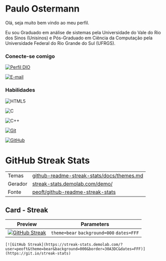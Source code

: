 # Paulo Ostermann
Olá, seja muito bem vindo ao meu perfil.  

Eu sou Graduado em análise de sistemas pela Universidade do Vale do Rio dos Sinos (Unisinos) e Pós-Graduado em Ciência da Computação pela Universidade Federal do Rio Grande do Sul (UFRGS).  

### Conecte-se comigo
[![Perfil DIO](https://img.shields.io/badge/-Meu%20Perfil%20na%20DIO-30A3DC?style=for-the-badge)](https://web.dio.me/users/pauloeduardo/)  

[![E-mail](https://img.shields.io/badge/-Email-000?style=for-the-badge&logo=microsoft-outlook&logoColor=E94D5F)](mailto:paulo.ostermann.filho@gmail.com)  



### Habilidades
![HTML5](https://img.shields.io/badge/HTML5-000?style=for-the-badge&logo=html5)  

![C](https://img.shields.io/badge/C-000?style=for-the-badge&logo=C)  

![C++](https://img.shields.io/badge/C++-000?style=for-the-badge&logo=C)  

[![Git](https://img.shields.io/badge/Git-000?style=for-the-badge&logo=git&logoColor=E94D5F)](https://git-scm.com/doc)   

[![GitHub](https://img.shields.io/badge/GitHub-000?style=for-the-badge&logo=github&logoColor=30A3DC)](https://docs.github.com/)


# GitHub Streak Stats

<table>
  <tr>
    <td>
      Temas
    </td>
    <td>
       <a href="https://github.com/DenverCoder1/github-readme-streak-stats/blob/main/docs/themes.md">
          github-readme-streak-stats/docs/themes.md
       </a>
    </td>
  </tr>
    <tr>
    <td>
      Gerador
    </td>
    <td>
       <a href="https://streak-stats.demolab.com/demo/">
            streak-stats.demolab.com/demo/
       </a>
    </td>
  </tr>
  <tr>
    <td>
      Fonte
    </td>
    <td>
       <a href="https://github.com/peoft/github-readme-streak-stats">
          peoft/github-readme-streak-stats
       </a>
    </td>
  </tr>
</table>

## Card - Streak

| Preview | Parameters |
|:-------:|:----------:|
| [![GitHub Streak](https://streak-stats.demolab.com/?user=peoft&theme=bear&background=000&border=30A3DC&dates=FFF)](https://git.io/streak-stats) | `theme=bear` `background=000` `dates=FFF`|

```
[![GitHub Streak](https://streak-stats.demolab.com/?user=peoft&theme=bear&background=000&border=30A3DC&dates=FFF)](https://git.io/streak-stats)
```
